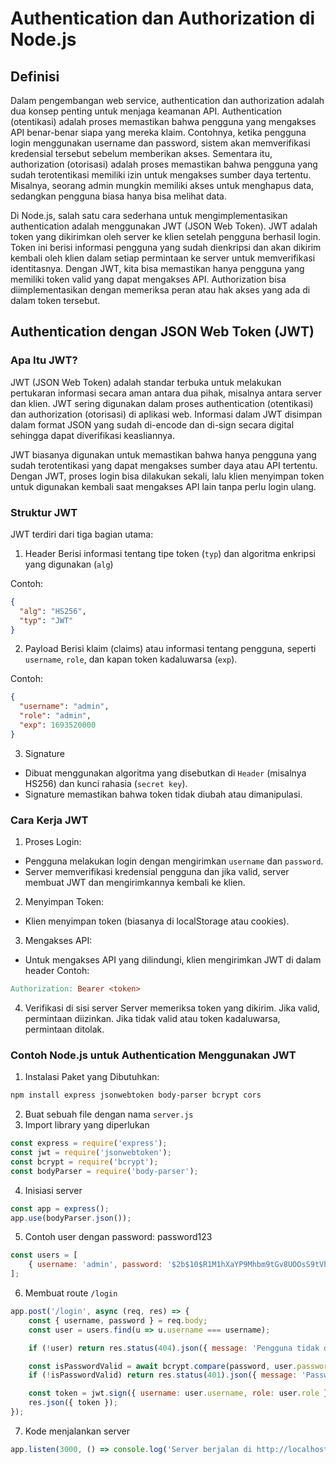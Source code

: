 # Authentication dan Authorization di Node.js

## Definisi
Dalam pengembangan web service, authentication dan authorization adalah dua konsep penting untuk menjaga keamanan API. Authentication (otentikasi) adalah proses memastikan bahwa pengguna yang mengakses API benar-benar siapa yang mereka klaim. Contohnya, ketika pengguna login menggunakan username dan password, sistem akan memverifikasi kredensial tersebut sebelum memberikan akses. Sementara itu, authorization (otorisasi) adalah proses memastikan bahwa pengguna yang sudah terotentikasi memiliki izin untuk mengakses sumber daya tertentu. Misalnya, seorang admin mungkin memiliki akses untuk menghapus data, sedangkan pengguna biasa hanya bisa melihat data.

Di Node.js, salah satu cara sederhana untuk mengimplementasikan authentication adalah menggunakan JWT (JSON Web Token). JWT adalah token yang dikirimkan oleh server ke klien setelah pengguna berhasil login. Token ini berisi informasi pengguna yang sudah dienkripsi dan akan dikirim kembali oleh klien dalam setiap permintaan ke server untuk memverifikasi identitasnya. Dengan JWT, kita bisa memastikan hanya pengguna yang memiliki token valid yang dapat mengakses API. Authorization bisa diimplementasikan dengan memeriksa peran atau hak akses yang ada di dalam token tersebut.

## Authentication dengan JSON Web Token (JWT)
### Apa Itu JWT?

JWT (JSON Web Token) adalah standar terbuka untuk melakukan pertukaran informasi secara aman antara dua pihak, misalnya antara server dan klien. JWT sering digunakan dalam proses authentication (otentikasi) dan authorization (otorisasi) di aplikasi web. Informasi dalam JWT disimpan dalam format JSON yang sudah di-encode dan di-sign secara digital sehingga dapat diverifikasi keasliannya.

JWT biasanya digunakan untuk memastikan bahwa hanya pengguna yang sudah terotentikasi yang dapat mengakses sumber daya atau API tertentu. Dengan JWT, proses login bisa dilakukan sekali, lalu klien menyimpan token untuk digunakan kembali saat mengakses API lain tanpa perlu login ulang.

### Struktur JWT
JWT terdiri dari tiga bagian utama:
1. Header
Berisi informasi tentang tipe token (`typ`) dan algoritma enkripsi yang digunakan (`alg`) 

Contoh:
```json
{
  "alg": "HS256",
  "typ": "JWT"
}
```
2. Payload
Berisi klaim (claims) atau informasi tentang pengguna, seperti `username`, `role`, dan kapan token kadaluwarsa (`exp`).

Contoh:
```json
{
  "username": "admin",
  "role": "admin",
  "exp": 1693520000
}
```
3. Signature
- Dibuat menggunakan algoritma yang disebutkan di `Header` (misalnya HS256) dan kunci rahasia (`secret key`).
- Signature memastikan bahwa token tidak diubah atau dimanipulasi.

### Cara Kerja JWT
1. Proses Login:
- Pengguna melakukan login dengan mengirimkan `username` dan `password`.
- Server memverifikasi kredensial pengguna dan jika valid, server membuat JWT dan mengirimkannya kembali ke klien.

2. Menyimpan Token:
- Klien menyimpan token (biasanya di localStorage atau cookies).

3. Mengakses API:
- Untuk mengakses API yang dilindungi, klien mengirimkan JWT di dalam header
Contoh:
```makefile
Authorization: Bearer <token>
```
4. Verifikasi di sisi server
Server memeriksa token yang dikirim. Jika valid, permintaan diizinkan. Jika tidak valid atau token kadaluwarsa, permintaan ditolak.

### Contoh Node.js untuk Authentication Menggunakan JWT
1. Instalasi Paket yang Dibutuhkan:
```bash
npm install express jsonwebtoken body-parser bcrypt cors
```
2. Buat sebuah file dengan nama `server.js`
3. Import library yang diperlukan
```javascript
const express = require('express');
const jwt = require('jsonwebtoken');
const bcrypt = require('bcrypt');
const bodyParser = require('body-parser');
```
4. Inisiasi server
```javascript
const app = express();
app.use(bodyParser.json());
```

5. Contoh user dengan password: password123
```javascript
const users = [
    { username: 'admin', password: '$2b$10$R1M1hXaYP9Mhbm9tGv8UOOsS9tVhWTI2jpmYeoLs9hmW3gYj/F5se', role: 'admin' }, 
];
```

6. Membuat route `/login`
```javascript
app.post('/login', async (req, res) => {
    const { username, password } = req.body;
    const user = users.find(u => u.username === username);

    if (!user) return res.status(404).json({ message: 'Pengguna tidak ditemukan' });

    const isPasswordValid = await bcrypt.compare(password, user.password);
    if (!isPasswordValid) return res.status(401).json({ message: 'Password salah' });

    const token = jwt.sign({ username: user.username, role: user.role }, 'secret_key', { expiresIn: '1h' });
    res.json({ token });
});
```

7. Kode menjalankan server
```javascript
app.listen(3000, () => console.log('Server berjalan di http://localhost:3000'));
```
